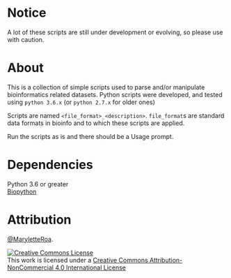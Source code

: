 # Notice
A lot of these scripts are still under development or evolving, so please use with caution.

# About
This is a collection of simple scripts used to parse and/or manipulate bioinformatics related datasets. Python scripts were developed, and tested using `python 3.6.x` (or `python 2.7.x` for older ones)

Scripts are named `<file_format>_<description>`. `file_format`s are standard data formats in bioinfo and to which these scripts are applied.  

Run the scripts as is and there should be a Usage prompt.

# Dependencies
Python 3.6 or greater  
[Biopython](http://biopython.org/)


# Attribution
[@MaryletteRoa](https://twitter.com/MaryletteRoa).

<a rel="license" href="http://creativecommons.org/licenses/by-nc/4.0/"><img alt="Creative Commons License" style="border-width:0" src="https://i.creativecommons.org/l/by-nc/4.0/88x31.png" /></a><br />This work is licensed under a <a rel="license" href="http://creativecommons.org/licenses/by-nc/4.0/">Creative Commons Attribution-NonCommercial 4.0 International License</a>
